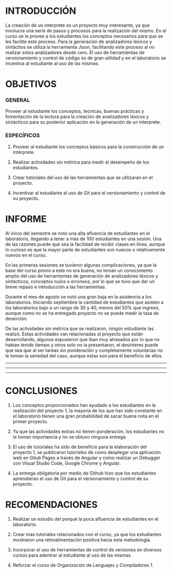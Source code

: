 # INTRODUCCIÓN
La creación de un interprete es un proyecto muy interesante, ya que involucra una serie de pasos y procesos para la realización del mismo. En el curso se le provee a los estudiantes los conceptos necesarios para que se les facilite este proceso. Para la generación de analizadores léxicos y sintáctios se utiliza la herramienta Jison, facilitando este proceso al no realizar estos analizadores desde cero. El uso de herramientas de versionamiento y control de código es de gran utilidad y en el laboratorio se incentiva al estudiante al uso de las mismas.

# OBJETIVOS
### GENERAL
Proveer al estudiante los conceptos, tecnicas, buenas prácticas y fomentación de la lectura para la creación de analizadores léxicos y sintácticos para su posterior aplicación en la generación de un interprete.

### ESPECÍFICOS

1. Proveer al estudiante los conceptos básicos para la construcción de un intérprete.

2. Realizar actividades sin métrica para medir el desempeño de los estudiantes.

3. Crear tutoriales del uso de las herramientas que se utilizaran en el proyecto.

4. Incentivar al estudiante al uso de Git para el versionamiento y control de su proyecto.


# INFORME
Al inicio del semestre se notó una alta afluencia de estudiantes en el laboratorio, llegando a tener a más de 100 estudiantes en una sesión. Una de las razones puede que sea la facilidad de recibir clases en linea, aunque lo curioso es que la mayor parte de estudiantes son nuevos o relativamente nuevos en el curso.

En las primeras sesiones se tuvieron algunas complicaciones, ya que la base del curso previo a este no era buena, no tenian un conocimiento amplio del uso de herramientas de generación de analizadores léxicos y sintácticos, conceptos nulos o erroneos, por lo que se tuvo que dar un breve repaso e introducción a las herramientas.

Durante el mes de agosto se notó una gran baja en la asistencia a los laboratorios. Iniciando septiembre la cantidad de estudiantes que asisten a los laboratorios bajo a un rango de 30 y 40, menos del 50% que ingresó, aunque como no se ha entregado proyecto no se puede medir la tasa de deserción.

De las actividades sin métrica que se realizaron, ningún estudiante las realizó. Estas actividades van relacionadas al proyecto que están desarrollando, algunos expusieron que iban muy atrasados por lo que no habian tenido tiempo y otros solo no la presentaron, el desinteres puede que sea que al ser tareas sin ponderación y completamente voluntarias no le toman la seriedad del caso, aunque estas son para el beneficio de ellos.

--------------------------------------------------------------------------
--------------------------------------------------------------------------
--------------------------------------------------------------------------


# CONCLUSIONES
1. Los conceptos proporcionados han ayudado a los estudiantes en la realización del proyecto 1, la mayoría de los que han sido constante en el laboratorio tienen una gran probabilidad de sacar buena nota en el primer proyecto. 

2. Ya que las actividades extras no tienen ponderación, los estudiantes no le toman importancia y no se obtuvo ninguna entrega. 

3. El uso de tutoriales ha sido de beneficio para la elaboración del proyecto 1, se publicaron tutoriales de como desplegar una aplicación web en Gitub Pages a través de Angular y como realizar un Debugger con Visual Studio Code, Google Chrome y Angular.

4. La entrega obligatoria por medio de Github hizo que los estudiantes aprendieran el uso de Git para el versionamiento y control de su proyecto.

# RECOMENDACIONES
1. Realizar un estudio del porqué la poca afluencia de estudiantes en el laboratorio.

2. Crear mas tutoriales relacionados con el curso, ya que los estudiantes mostraron una retroalimentación positiva hacia esta metodología.

3. Incorporar el uso de herramientas de control de versiones en diversos cursos para adentrar al estudiante al uso de las mismas.

4. Reforzar el curso de Organización de Lenguajes y Compiladores 1. 